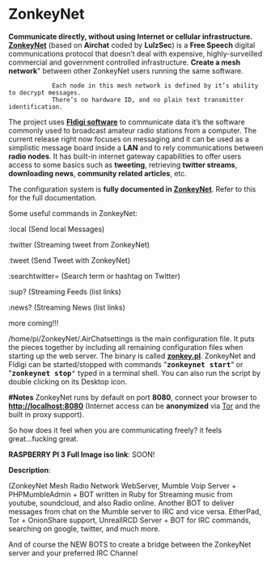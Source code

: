 # ZonkeyNet
<b>Communicate directly, without using Internet or cellular infrastructure.</b>
<a href="http://localhost:8080" target="_blank" title="ZonkeyNet Mesh Network"><b>ZonkeyNet</b></a> (based on <b>Airchat</b> coded by <b>LulzSec</b>) is a <b>Free Speech</b> digital communications protocol that doesn’t deal with expensive, 
                highly-surveilled commercial and government controlled infrastructure.
<b>Create a mesh network</b>" between other ZonkeyNet users running the same software.</b>

                Each node in this mesh network is defined by it’s ability to decrypt messages.
                There’s no hardware ID, and no plain text transmitter identification.
<p>             
The project uses <a href="http://sourceforge.net/projects/fldigi/files/" target="_blank" title="Fldigi Files"><b>Fldigi software</b></a> to communicate data it’s the software commonly used to broadcast amateur radio stations from a computer.
The current release right now focuses on messaging and it can be used as a simplistic message board inside a <b>LAN</b> and to rely communications between <b>radio nodes</b>. It has built-in internet gateway capabilities to offer users access to some basics such as <b>tweeting</b>, retrieving <b>twitter streams</b>, <b>downloading news</b>, <b>community related articles</b>, etc.
</p>
<p>
The configuration system is <b>fully documented in <a href="http://localhost:8080/About" target="_blank" title="ZonkeyNet Infos">ZonkeyNet</a></b>.
Refer to this for the full documentation.
</p>
<p>
Some useful commands in ZonkeyNet:
</p>
<p>
:local (Send local Messages) 
</p>
<p>
:twitter (Streaming tweet from ZonkeyNet)
</p>
<p>
:tweet (Send Tweet with ZonkeyNet) 
</p>
<p>
:searchtwitter= (Search term or hashtag on Twitter)
</p>
<p>
:sup? (Streaming Feeds (list links)
</p>
<p>
:news? (Streaming News (list links)
</p>
<p>
more coming!!!
</p>
<p>
/home/pi/ZonkeyNet/.AirChatsettings</tt> is the main configuration file. It puts the pieces together by including all remaining configuration files when starting up the web server.
The binary is called <a href="/webdav/zonkey.pl"><b>zonkey.pl</b></a>. ZonkeyNet and Fldigi can be started/stopped with commands "<tt><b>zonkeynet start</b></tt>" or "<tt><b>zonkeynet stop</b>"</tt> typed in a terminal shell.
 You can also run the script by double clicking on its Desktop icon.
 </p>
<p>
<b>#Notes</b> ZonkeyNet runs by default on port <b>8080</b>, connect your browser to <a href="http://localhost:8080" target="_blank" title="ZonkeyNet Mesh Network"><b>http://localhost:8080</b></a>
(Internet access can be <b>anonymized</b> via <a href="https://www.torproject.org/" <b="">Tor</a> and the built in proxy support).
</p>
                         <p>
                             So how does it feel when you are communicating freely? it feels great...fucking great.
                        </p>
<p>
<b>RASPBERRY PI 3 Full Image iso link</b>: SOON! 
</p>
<p>
<b>Description</b>:
</p>
<p>
(ZonkeyNet Mesh Radio Network WebServer, Mumble Voip Server + PHPMumbleAdmin + BOT written in Ruby for Streaming music from youtube, soundcloud, and also Radio online. Another BOT to deliver messages from chat on the Mumble server to IRC and vice versa.
EtherPad, Tor + OnionShare support, UnrealIRCD Server + BOT for IRC commands, searching on google, twitter, and much more.
</p>
<p>
And of course the NEW BOTS to create a bridge between the ZonkeyNet server and your preferred IRC Channel
</p>
          </ul>
        </div>
